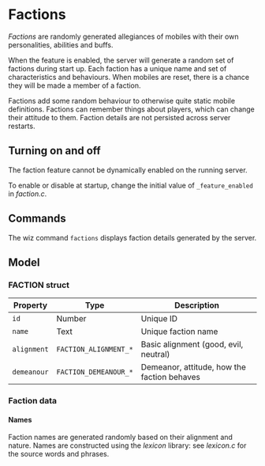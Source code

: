 # Factions

_Factions_ are randomly generated allegiances of mobiles with their own personalities, abilities and buffs.

When the feature is enabled, the server will generate a random set of factions during start up.
Each faction has a unique name and set of characteristics and behaviours.
When mobiles are reset, there is a chance they will be made a member of a faction.

Factions add some random behaviour to otherwise quite static mobile definitions.
Factions can remember things about players, which can change their attitude to them.
Faction details are not persisted across server restarts.


## Turning on and off

The faction feature cannot be dynamically enabled on the running server.

To enable or disable at startup, change the initial value of `_feature_enabled` in _faction.c_.


## Commands

The wiz command `factions` displays faction details generated by the server.


## Model

### FACTION struct

| Property      | Type                  | Description
| ------------- | ----                  | -----------
| `id`          | Number                | Unique ID
| `name`        | Text                  | Unique faction name
| `alignment`   | `FACTION_ALIGNMENT_*` | Basic alignment (good, evil, neutral)
| `demeanour`   | `FACTION_DEMEANOUR_*` | Demeanor, attitude, how the faction behaves


### Faction data

#### Names

Faction names are generated randomly based on their alignment and nature.
Names are constructed using the _lexicon_ library: see _lexicon.c_ for the source words and phrases.
